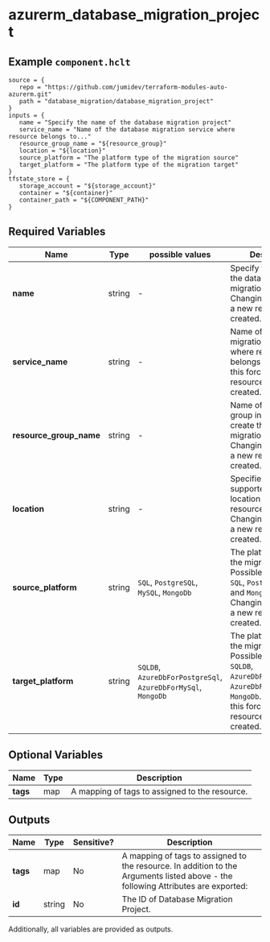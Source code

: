 # azurerm_database_migration_project



## Example `component.hclt`

```hcl
source = {
   repo = "https://github.com/jumidev/terraform-modules-auto-azurerm.git"   
   path = "database_migration/database_migration_project"   
}
inputs = {
   name = "Specify the name of the database migration project"   
   service_name = "Name of the database migration service where resource belongs to..."   
   resource_group_name = "${resource_group}"   
   location = "${location}"   
   source_platform = "The platform type of the migration source"   
   target_platform = "The platform type of the migration target"   
}
tfstate_store = {
   storage_account = "${storage_account}"   
   container = "${container}"   
   container_path = "${COMPONENT_PATH}"   
}
```

## Required Variables

| Name | Type |  possible values |  Description |
| ---- | --------- |  ----------- | ----------- |
| **name** | string |  -  |  Specify the name of the database migration project. Changing this forces a new resource to be created. | 
| **service_name** | string |  -  |  Name of the database migration service where resource belongs to. Changing this forces a new resource to be created. | 
| **resource_group_name** | string |  -  |  Name of the resource group in which to create the database migration project. Changing this forces a new resource to be created. | 
| **location** | string |  -  |  Specifies the supported Azure location where the resource exists. Changing this forces a new resource to be created. | 
| **source_platform** | string |  `SQL`, `PostgreSQL`, `MySQL`, `MongoDb`  |  The platform type of the migration source. Possible values are `SQL`, `PostgreSQL`, `MySQL` and `MongoDb`. Changing this forces a new resource to be created. | 
| **target_platform** | string |  `SQLDB`, `AzureDbForPostgreSql`, `AzureDbForMySql`, `MongoDb`  |  The platform type of the migration target. Possible values are `SQLDB`, `AzureDbForPostgreSql`, `AzureDbForMySql` and `MongoDb`. Changing this forces a new resource to be created. | 

## Optional Variables

| Name | Type |  Description |
| ---- | --------- |  ----------- |
| **tags** | map |  A mapping of tags to assigned to the resource. | 



## Outputs

| Name | Type | Sensitive? | Description |
| ---- | ---- | --------- | --------- |
| **tags** | map | No  | A mapping of tags to assigned to the resource. In addition to the Arguments listed above - the following Attributes are exported: | 
| **id** | string | No  | The ID of Database Migration Project. | 

Additionally, all variables are provided as outputs.
